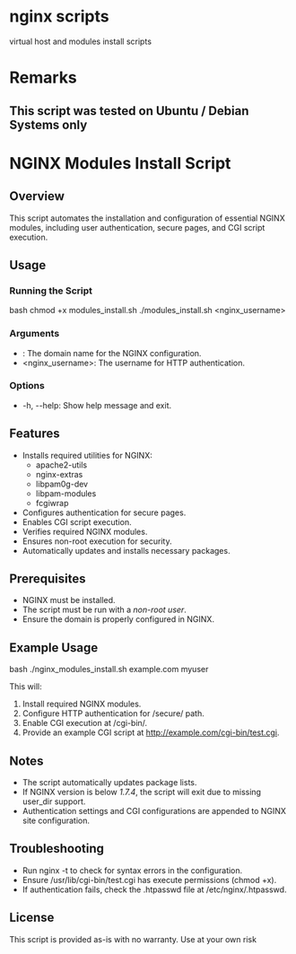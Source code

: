 # nginx scripts
virtual host and modules install scripts

# Remarks
##  This script was tested on Ubuntu / Debian Systems only

# NGINX Modules Install Script

## Overview

This script automates the installation and configuration of essential NGINX modules, including user authentication, secure pages, and CGI script execution.

## Usage

### Running the Script

bash
chmod +x modules_install.sh
./modules_install.sh <domain> <nginx_username>


### Arguments

- <domain>: The domain name for the NGINX configuration.
- <nginx_username>: The username for HTTP authentication.

### Options

- -h, --help: Show help message and exit.

## Features

- Installs required utilities for NGINX:
  - apache2-utils
  - nginx-extras
  - libpam0g-dev
  - libpam-modules
  - fcgiwrap
- Configures authentication for secure pages.
- Enables CGI script execution.
- Verifies required NGINX modules.
- Ensures non-root execution for security.
- Automatically updates and installs necessary packages.

## Prerequisites

- NGINX must be installed.
- The script must be run with a *non-root user*.
- Ensure the domain is properly configured in NGINX.

## Example Usage

bash
./nginx_modules_install.sh example.com myuser


This will:

1. Install required NGINX modules.
2. Configure HTTP authentication for /secure/ path.
3. Enable CGI execution at /cgi-bin/.
4. Provide an example CGI script at http://example.com/cgi-bin/test.cgi.

## Notes

- The script automatically updates package lists.
- If NGINX version is below *1.7.4*, the script will exit due to missing user_dir support.
- Authentication settings and CGI configurations are appended to NGINX site configuration.

## Troubleshooting

- Run nginx -t to check for syntax errors in the configuration.
- Ensure /usr/lib/cgi-bin/test.cgi has execute permissions (chmod +x).
- If authentication fails, check the .htpasswd file at /etc/nginx/.htpasswd.

## License

This script is provided as-is with no warranty. Use at your own risk
